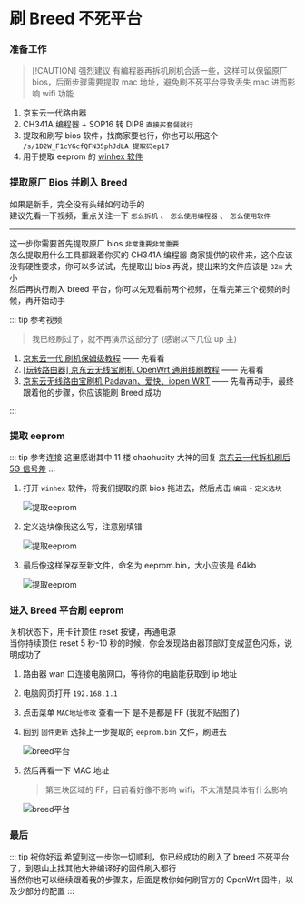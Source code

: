 # 刷 Breed 不死平台



### 准备工作

> [!CAUTION] 强烈建议
> 有编程器再拆机刷机合适一些，这样可以保留原厂 bios，后面步骤需要提取 mac 地址，避免刷不死平台导致丢失 mac 进而影响 wifi 功能

1. 京东云一代路由器
2. CH341A 编程器 + SOP16 转 DIP8 `直接买套餐就行`
3. 提取和刷写 bios 软件，找商家要也行，你也可以用这个 `/s/1D2W_F1cYGcfQFN35phJdLA 提取码ep17`
4. 用于提取 eeprom 的 [winhex 软件](https://www.ghxi.com/winhex.html)

### 提取原厂 Bios 并刷入 Breed

如果是新手，完全没有头绪如何动手的<br>
建议先看一下视频，重点关注一下 `怎么拆机` 、 `怎么使用编程器` 、 `怎么使用软件`<br>

<hr>

这一步你需要首先提取原厂 bios `非常重要非常重要`<br>
怎么提取用什么工具都跟着你买的 CH341A 编程器 商家提供的软件来，这个应该没有硬性要求，你可以多试试，先提取出 bios 再说，提出来的文件应该是 `32m` 大小<br>
然后再执行刷入 breed 平台，你可以先观看前两个视频，在看完第三个视频的时候，再开始动手

::: tip 参考视频

> 我已经刷过了，就不再演示这部分了 (感谢以下几位 up 主)

1. [京东云一代 刷机保姆级教程](https://www.bilibili.com/video/BV17D421W77g/?spm_id_from=333.337.search-card.all.click) —— 先看看
2. [[玩转路由器] 京东云无线宝刷机 OpenWrt 通用线刷教程](https://www.bilibili.com/video/BV12G411h716/?vd_source=e36103031144dca10ac67f24e861ac18) —— 先看看
3. [京东云无线路由宝刷机 Padavan、爱快、iopen WRT](https://www.bilibili.com/video/BV13m411U74b/?vd_source=e36103031144dca10ac67f24e861ac18) —— 先看再动手，最终跟着他的步骤，你应该能刷 Breed 成功

:::

### 提取 eeprom

::: tip 参考连接
这里感谢其中 11 楼 chaohucity 大神的回复 [京东云一代拆机刷后 5G 信号差](https://www.right.com.cn/forum/thread-8311587-1-1.html)
:::

1. 打开 `winhex` 软件，将我们提取的原 bios 拖进去，然后点击 `编辑` - `定义选块`

   ![提取eeprom](/JDC刷机/01/提取eeprom-1.png)

2. 定义选块像我这么写，注意别填错

   ![提取eeprom](/JDC刷机/01/提取eeprom-2.png)

3. 最后像这样保存至新文件，命名为 eeprom.bin，大小应该是 64kb

   ![提取eeprom](/JDC刷机/01/提取eeprom-3.png)

### 进入 Breed 平台刷 eeprom

关机状态下，用卡针顶住 reset 按键，再通电源<br>
当你持续顶住 reset 5 秒-10 秒的时候，你会发现路由器顶部灯变成蓝色闪烁，说明成功了

1. 路由器 wan 口连接电脑网口，等待你的电脑能获取到 ip 地址
2. 电脑网页打开 `192.168.1.1`
3. 点击菜单 `MAC地址修改` 查看一下 是不是都是 FF (我就不贴图了)
4. 回到 `固件更新` 选择上一步提取的 `eeprom.bin` 文件，刷进去

   ![breed平台](/JDC刷机/01/breed平台-1.png)

5. 然后再看一下 MAC 地址

   > 第三块区域的 FF，目前看好像不影响 wifi，不太清楚具体有什么影响

   ![breed平台](/JDC刷机/01/breed平台-2.png)

### 最后

::: tip 祝你好运
希望到这一步你一切顺利，你已经成功的刷入了 breed 不死平台了，到恩山上找其他大神编译好的固件刷入都行<br>
当然你也可以继续跟着我的步骤来，后面是教你如何刷官方的 OpenWrt 固件，以及少部分的配置
:::
